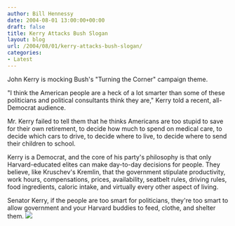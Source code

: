 ```yaml
---
author: Bill Hennessy
date: 2004-08-01 13:00:00+00:00
draft: false
title: Kerry Attacks Bush Slogan
layout: blog
url: /2004/08/01/kerry-attacks-bush-slogan/
categories:
- Latest
---
```


John Kerry is mocking Bush's "Turning the Corner" campaign theme.    
  
"I think the American people are a heck of a lot smarter than some of these politicians and political consultants think they are," Kerry told a recent, all-Democrat audience.  
  
Mr. Kerry failed to tell them that he thinks Americans are too stupid to save for their own retirement, to decide how much to spend on medical care, to decide which cars to drive, to decide where to live, to decide where to send their children to school.    
  
Kerry is a Democrat, and the core of his party's philosophy is that only Harvard-educated elites can make day-to-day decisions for people.  They believe, like Kruschev's Kremlin, that the government stipulate productivity, work hours, compensations, prices, availability, seatbelt rules, driving rules, food ingredients, caloric intake, and virtually every other aspect of living.  
  
Senator Kerry, if the people are too smart for politicians, they're too smart to allow government and your Harvard buddies to feed, clothe, and shelter them.  ![](https://blog.billhennessy.com/aggbug.aspx?PostID=665)

